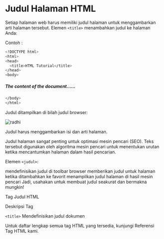 # Judul Halaman HTML
Setiap halaman web harus memiliki judul halaman untuk menggambarkan arti halaman tersebut.
Elemen `<title>` menambahkan judul ke halaman Anda:

Contoh : 
```sh
<!DOCTYPE html>
<html>
<head>
  <title>HTML Tutorial</title>
</head>
<body>
```
##### The content of the document......
```sh
</body>
</html>
```
Judul ditampilkan di bilah judul browser:

![radhi](https://github.com/uin-unit/docs-html/blob/main/images/img%20page%20title.jpg)

Judul harus menggambarkan isi dan arti halaman.

Judul halaman sangat penting untuk optimasi mesin pencari (SEO). Teks tersebut digunakan oleh algoritma mesin pencari untuk menentukan urutan ketika mencantumkan halaman dalam hasil pencarian.

Elemen `<judul>`:

mendefinisikan judul di toolbar browser
memberikan judul untuk halaman ketika ditambahkan ke favorit
menampilkan judul halaman di hasil mesin pencari
Jadi, usahakan untuk membuat judul seakurat dan bermakna mungkin!

Tag Judul HTML

Deskripsi Tag

`<title>` Mendefinisikan judul dokumen

Untuk daftar lengkap semua tag HTML yang tersedia, kunjungi Referensi Tag HTML kami.
